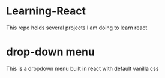 # Learning-React
This repo holds several projects I am doing to learn react

# drop-down menu
This is a dropdown menu built in react with default vanilla css 